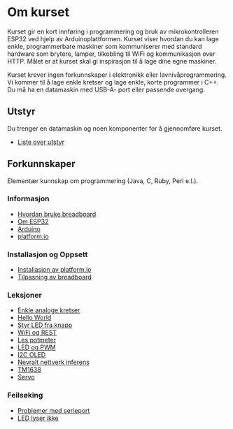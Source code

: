 
# Om kurset
Kurset gir en kort innføring i programmering og bruk av mikrokontrolleren ESP32 ved hjelp av Arduinoplattformen. Kurset viser hvordan du kan lage enkle, programmerbare maskiner som kommuniserer med standard hardware som brytere, lamper, tilkobling til WiFi og kommunikasjon over HTTP. Målet er at kurset skal gi inspirasjon til å lage dine egne maskiner.

Kurset krever ingen forkunnskaper i elektronikk eller lavnivåprogrammering. Vi kommer til å lage enkle kretser og lage enkle, korte programmer i C++. Du må ha en datamaskin med USB-A- port eller passende overgang.

## Utstyr
Du trenger en datamaskin og noen komponenter for å gjennomføre kurset.
* [Liste over utstyr](Utstyr.md)

## Forkunnskaper
Elementær kunnskap om programmering (Java, C, Ruby, Perl e.l.).

### Informasjon
* [Hvordan bruke breadboard](./Informasjon/BrukAvBreadboard/README.md)
* [Om ESP32](./Informasjon/ESP32/README.md)
* [Arduino](./Informasjon/Arduino/README.md)
* [platform.io](./Informasjon/platformio/README.md)

### Installasjon og Oppsett
* [Installasjon av platform.io](./InstallasjonOgOppsett/InstallasjonPlatformio/README.md)
* [Tilpasning av breadboard](./InstallasjonOgOppsett/TilpasningBreadboard/README.md)

### Leksjoner
* [Enkle analoge kretser](./Leksjoner/LampeOgKnapp/README.md)
* [Hello World](./Leksjoner/HelloWorld/README.md)
* [Styr LED fra knapp](./Leksjoner/StyrLEDFraKnapp/README.md)
* [WiFi og REST](./Leksjoner/WiFiOgREST/README.md)
* [Les potmeter](./Leksjoner/LesPotmeter/README.md)
* [LED og PWM](./Leksjoner/LED_PWM/README.md)
* [I2C OLED](./Leksjoner/I2COLED/README.md)
* [Nevralt nettverk inferens](./Leksjoner/NevraltNettverkInferens/README.md)
* [TM1638](./Leksjoner/TM1638/README.md)
* [Servo](./Leksjoner/Servo/README.md)

### Feilsøking
* [Problemer med serieport](./Feilsoeking/Serieport/README.md)
* [LED lyser ikke](./Feilsoeking/LEDPoler/README.md)
